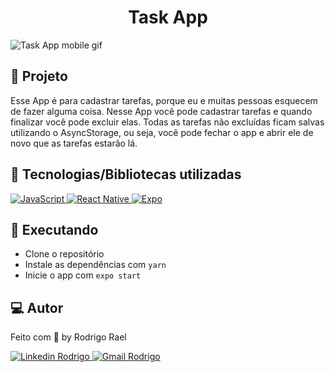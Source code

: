 <h1 align="center">
  Task App
</h1>

![Task App mobile gif](https://github.com/Rodrigo001-de/Task-App/blob/main/Tasks.gif)

## :page_with_curl: Projeto

Esse App é para cadastrar tarefas, porque eu e muitas pessoas esquecem de fazer alguma coisa.
Nesse App você pode cadastrar tarefas e quando finalizar você pode excluir elas.
Todas as tarefas não excluídas ficam salvas utilizando o AsyncStorage, ou seja, você pode fechar o app e abrir ele de novo que as tarefas estarão lá.

## 🚀 Tecnologias/Bibliotecas utilizadas

<a href="https://developer.mozilla.org/pt-BR/docs/Web/JavaScript" target="_blank"> <img src="https://img.shields.io/badge/-JavaScript-yellow?style=for-the-badge" alt="JavaScript"> </a>
<a href="https://reactnative.dev/" target="_blank"> <img src="https://img.shields.io/badge/-React Native-blue?style=for-the-badge" alt="React Native"> </a>
<a href="https://expo.io/" target="_blank"> <img src="https://img.shields.io/badge/-Expo-white?style=for-the-badge" alt="Expo"> </a>

 ## :construction_worker: Executando
 
- Clone o repositório
- Instale as dependências com `yarn`
- Inicie o app com `expo start`

## 💻 Autor

Feito com 💜 by Rodrigo Rael

<a href="https://www.linkedin.com/in/rodrigo-rael-a7a4b51a9/" target="_blank"> <img src="https://img.shields.io/badge/-RodrigoRael-blue?style=flat-square&logo=Linkedin&logoColor=white&link=https" alt="Linkedin Rodrigo"> </a>
<a href="https://img.shields.io/badge/-rodrigorael53@gmail.com-c14438?style=flat-square&logo=Gmail&logoColor=white&link=mailto:rodrigorael53@gmail.com" target="_blank"> <img src="https://img.shields.io/badge/-rodrigorael53@gmail.com-c14438?style=flat-square&logo=Gmail&logoColor=white&link=mailto:rodrigorael53@gmail.com" alt="Gmail Rodrigo"> </a>
